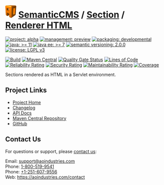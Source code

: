 # [<img src="ao-logo.png" alt="AO Logo" width="35" height="40">](https://github.com/ao-apps) [SemanticCMS](https://github.com/ao-apps/semanticcms) / [Section](https://github.com/ao-apps/semanticcms-section) / [Renderer HTML](https://github.com/ao-apps/semanticcms-section-renderer-html)

[![project: alpha](https://semanticcms.com/ao-badges/project-alpha.svg)](https://aoindustries.com/life-cycle#project-alpha)
[![management: preview](https://semanticcms.com/ao-badges/management-preview.svg)](https://aoindustries.com/life-cycle#management-preview)
[![packaging: developmental](https://semanticcms.com/ao-badges/packaging-developmental.svg)](https://aoindustries.com/life-cycle#packaging-developmental)  
[![java: &gt;= 11](https://semanticcms.com/ao-badges/java-11.svg)](https://docs.oracle.com/en/java/javase/11/)
[![java ee: &gt;= 7](https://semanticcms.com/ao-badges/javaee-7.svg)](https://docs.oracle.com/javaee/7/)
[![semantic versioning: 2.0.0](https://semanticcms.com/ao-badges/semver-2.0.0.svg)](https://semver.org/spec/v2.0.0.html)
[![license: LGPL v3](https://semanticcms.com/ao-badges/license-lgpl-3.0.svg)](https://www.gnu.org/licenses/lgpl-3.0)

[![Build](https://github.com/ao-apps/semanticcms-section-renderer-html/workflows/Build/badge.svg?branch=master)](https://github.com/ao-apps/semanticcms-section-renderer-html/actions?query=workflow%3ABuild)
[![Maven Central](https://maven-badges.herokuapp.com/maven-central/com.semanticcms/semanticcms-section-renderer-html/badge.svg)](https://maven-badges.herokuapp.com/maven-central/com.semanticcms/semanticcms-section-renderer-html)
[![Quality Gate Status](https://sonarcloud.io/api/project_badges/measure?branch=master&project=com.semanticcms%3Asemanticcms-section-renderer-html&metric=alert_status)](https://sonarcloud.io/dashboard?branch=master&id=com.semanticcms%3Asemanticcms-section-renderer-html)
[![Lines of Code](https://sonarcloud.io/api/project_badges/measure?branch=master&project=com.semanticcms%3Asemanticcms-section-renderer-html&metric=ncloc)](https://sonarcloud.io/component_measures?branch=master&id=com.semanticcms%3Asemanticcms-section-renderer-html&metric=ncloc)  
[![Reliability Rating](https://sonarcloud.io/api/project_badges/measure?branch=master&project=com.semanticcms%3Asemanticcms-section-renderer-html&metric=reliability_rating)](https://sonarcloud.io/component_measures?branch=master&id=com.semanticcms%3Asemanticcms-section-renderer-html&metric=Reliability)
[![Security Rating](https://sonarcloud.io/api/project_badges/measure?branch=master&project=com.semanticcms%3Asemanticcms-section-renderer-html&metric=security_rating)](https://sonarcloud.io/component_measures?branch=master&id=com.semanticcms%3Asemanticcms-section-renderer-html&metric=Security)
[![Maintainability Rating](https://sonarcloud.io/api/project_badges/measure?branch=master&project=com.semanticcms%3Asemanticcms-section-renderer-html&metric=sqale_rating)](https://sonarcloud.io/component_measures?branch=master&id=com.semanticcms%3Asemanticcms-section-renderer-html&metric=Maintainability)
[![Coverage](https://sonarcloud.io/api/project_badges/measure?branch=master&project=com.semanticcms%3Asemanticcms-section-renderer-html&metric=coverage)](https://sonarcloud.io/component_measures?branch=master&id=com.semanticcms%3Asemanticcms-section-renderer-html&metric=Coverage)

Sections rendered as HTML in a Servlet environment.

## Project Links
* [Project Home](https://semanticcms.com/section/renderer/html/)
* [Changelog](https://semanticcms.com/section/renderer/html/changelog)
* [API Docs](https://semanticcms.com/section/renderer/html/apidocs/)
* [Maven Central Repository](https://central.sonatype.com/artifact/com.semanticcms/semanticcms-section-renderer-html)
* [GitHub](https://github.com/ao-apps/semanticcms-section-renderer-html)

## Contact Us
For questions or support, please [contact us](https://aoindustries.com/contact):

Email: [support@aoindustries.com](mailto:support@aoindustries.com)  
Phone: [1-800-519-9541](tel:1-800-519-9541)  
Phone: [+1-251-607-9556](tel:+1-251-607-9556)  
Web: https://aoindustries.com/contact
